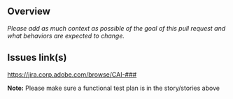 ## Overview

_Please add as much context as possible of the goal of this pull request and what behaviors are expected to change._

## Issues link(s)

https://jira.corp.adobe.com/browse/CAI-###

**Note:** Please make sure a functional test plan is in the story/stories above